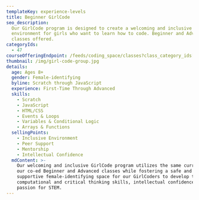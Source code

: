 ```yaml
---
templateKey: experience-levels
title: Beginner GirlCode
seo_description:
  Our GirlCode program is designed to create a welcoming and inclusive
  environment for girls who want to learn how to code. Beginner and Advanced
  classes offered.
categoryIds:
  - 47
courseOfferingEndpoint: /feeds/coding_space/classes?class_category_ids[]=47
thumbnail: /img/girl-code-group.jpg
details:
  age: Ages 8+
  gender: Female-identifying
  byline: Scratch through JavaScript
  experience: First-Time Through Advanced
  skills:
    - Scratch
    - JavaScript
    - HTML/CSS
    - Events & Loops
    - Variables & Conditional Logic
    - Arrays & Functions
  sellingPoints:
    - Inclusive Environment
    - Peer Support
    - Mentorship
    - Intellectual Confidence
  mdContent: >-
    Our welcoming and inclusive GirlCode program utilizes the same curriculum as
    our co-ed Beginner and Advanced classes while fostering a safe and
    supportive female-identifying space for our GirlCoders to develop their
    computational and critical thinking skills, intellectual confidence, and
    passion for STEM.
---
```

